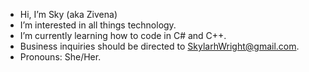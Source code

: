 -  Hi, I’m Sky (aka Zivena)
-  I’m interested in all things technology.
-  I’m currently learning how to code in C# and C++.
-  Business inquiries should be directed to SkylarhWright@gmail.com.
-  Pronouns: She/Her.


<!---
Sky-Wright/Sky-Wright is a ✨ special ✨ repository because its `README.md` (this file) appears on your GitHub profile.
You can click the Preview link to take a look at your changes.
--->
